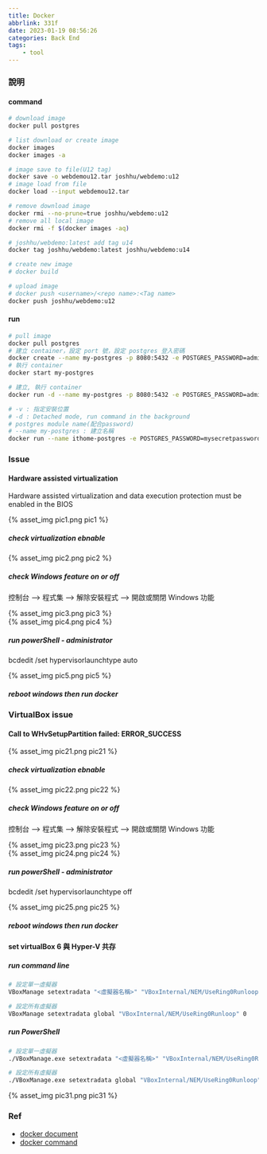 ```yaml
---
title: Docker
abbrlink: 331f
date: 2023-01-19 08:56:26
categories: Back End
tags:
	- tool
---
```


### 說明
#### command

<!--more-->

``` bash
# download image
docker pull postgres

# list download or create image
docker images
docker images -a

# image save to file(U12 tag)
docker save -o webdemou12.tar joshhu/webdemo:u12
# image load from file
docker load --input webdemou12.tar

# remove download image 
docker rmi --no-prune=true joshhu/webdemo:u12
# remove all local image
docker rmi -f $(docker images -aq)

# joshhu/webdemo:latest add tag u14
docker tag joshhu/webdemo:latest joshhu/webdemo:u14

# create new image 
# docker build

# upload image
# docker push <username>/<repo name>:<Tag name>
docker push joshhu/webdemo:u12
```

#### run
``` bash
# pull image
docker pull postgres
# 建立 container，設定 port 號，設定 postgres 登入密碼
docker create --name my-postgres -p 8080:5432 -e POSTGRES_PASSWORD=admin postgres
# 執行 container
docker start my-postgres

# 建立, 執行 container 
docker run -d --name my-postgres -p 8080:5432 -e POSTGRES_PASSWORD=admin postgres

# -v : 指定安裝位置
# -d : Detached mode, run command in the background
# postgres module name(配合password)
# --name my-postgres : 建立名稱
docker run --name ithome-postgres -e POSTGRES_PASSWORD=mysecretpassword -v D:\app\docker\ithome\postgres:/var/lib/postgresql/data -d postgres
```

### Issue
#### Hardware assisted virtualization
Hardware assisted virtualization and data execution protection must be enabled in the BIOS
<div style="max-width:400px">
	{% asset_img pic1.png pic1 %}
</div>

##### check virtualization ebnable
<div style="max-width:500px">
	{% asset_img pic2.png pic2 %}
</div>

##### check Windows feature on or off
控制台 --> 程式集 --> 解除安裝程式 --> 開啟或關閉 Windows 功能

<div style="max-width:400px">
	{% asset_img pic3.png pic3 %}
</div>

<div style="max-width:400px">
	{% asset_img pic4.png pic4 %}
</div>

##### run powerShell - administrator 
bcdedit /set hypervisorlaunchtype auto

<div style="max-width:400px">
	{% asset_img pic5.png pic5 %}
</div>

##### reboot windows then run docker 

### VirtualBox issue
#### Call to WHvSetupPartition failed: ERROR_SUCCESS 
<div style="max-width:400px">
	{% asset_img pic21.png pic21 %}
</div>

##### check virtualization ebnable
<div style="max-width:500px">
	{% asset_img pic22.png pic22 %}
</div>

##### check Windows feature on or off
控制台 --> 程式集 --> 解除安裝程式 --> 開啟或關閉 Windows 功能

<div style="max-width:400px">
	{% asset_img pic23.png pic23 %}
</div>

<div style="max-width:400px">
	{% asset_img pic24.png pic24 %}
</div>


##### run powerShell - administrator 
bcdedit /set hypervisorlaunchtype off

<div style="max-width:400px">
	{% asset_img pic25.png pic25 %}
</div>

##### reboot windows then run docker 

#### set virtualBox 6 與 Hyper-V 共存
##### run command line
``` Bash
# 設定單一虛擬器
VBoxManage setextradata "<虛擬器名稱>" "VBoxInternal/NEM/UseRing0Runloop" 0

# 設定所有虛擬器
VBoxManage setextradata global "VBoxInternal/NEM/UseRing0Runloop" 0
```

##### run PowerShell
``` Bash
# 設定單一虛擬器
./VBoxManage.exe setextradata "<虛擬器名稱>" "VBoxInternal/NEM/UseRing0Runloop" 0

# 設定所有虛擬器
./VBoxManage.exe setextradata global "VBoxInternal/NEM/UseRing0Runloop" 0
```

<div style="max-width:700px">
	{% asset_img pic31.png pic31 %}
</div>


### Ref
+ [docker document](https://docs.docker.com/engine/reference/commandline/pull/)
+ [docker command](https://joshhu.gitbooks.io/dockercommands/content/DockerImages/CommandArgs.html)
